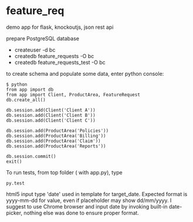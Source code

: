 # feature_req
demo app for flask, knockoutjs, json rest api

prepare PostgreSQL database
- createuser -d bc
- createdb feature_requests -O bc
- createdb feature_requests_test -O bc

to create schema and populate some data, enter python console:
```
$ python
from app import db
from app import Client, ProductArea, FeatureRequest
db.create_all()

db.session.add(Client('Client A'))
db.session.add(Client('Client B'))
db.session.add(Client('Client C'))

db.session.add(ProductArea('Policies'))
db.session.add(ProductArea('Billing'))
db.session.add(ProductArea('Claim'))
db.session.add(ProductArea('Reports'))

db.session.commit()
exit()
```
To run tests, from top folder ( with app.py), type
```
py.test
```
html5 input type 'date' used in template for target_date. Expected format is
yyyy-mm-dd for value, even if placeholder may show dd/mm/yyyy. I suggest to use
Chrome browser and input date by invoking built-in date-picker, nothing else was
done to ensure proper format.

